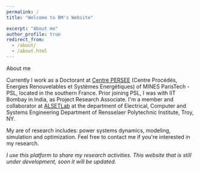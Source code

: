 ```yaml
---
permalink: /
title: "Welcome to BM's Website"

excerpt: "About me"
author_profile: true
redirect_from: 
  - /about/
  - /about.html
---
```



About me

Currently I work as a Doctorant at [Centre PERSEE](http://www.persee.mines-paristech.fr/Accueil/Presentation/) (Centre Procédés, Energies Renouvelables et Systèmes Energétiques) of MINES ParisTech - PSL, located in the southern France. Prior joining PSL, I was with IIT Bombay in India, as Project Research Associate. I'm a member and collaborator at [ALSETLab](https://alsetlab.github.io) at the department of Electrical, Computer and Systems Engineering Department of Rensselaer Polytechnic Institute, Troy, NY.

My are of research includes: power systems dynamics, modeling, simulation and optimization. Feel free to contact me if you're interested in my research. 

*I use this platform to share my research activities. This website that is still under development, soon it will be updated.*


